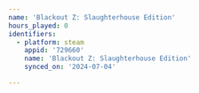 ```yaml
---
name: 'Blackout Z: Slaughterhouse Edition'
hours_played: 0
identifiers:
  - platform: steam
    appid: '729660'
    name: 'Blackout Z: Slaughterhouse Edition'
    synced_on: '2024-07-04'

---
```

